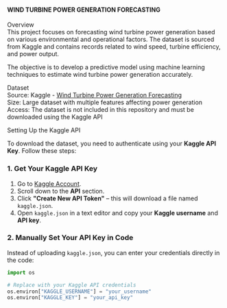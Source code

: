 #### **WIND TURBINE POWER GENERATION FORECASTING**   

Overview  
This project focuses on forecasting wind turbine power generation based on various environmental and operational factors. The dataset is sourced from Kaggle and contains records related to wind speed, turbine efficiency, and power output.

The objective is to develop a predictive model using machine learning techniques to estimate wind turbine power generation accurately.

Dataset  
Source: Kaggle - <a href="https://www.kaggle.com/datasets/gauravduttakiit/wind-turbine-power-generation-forecasting" target="_blank">Wind Turbine Power Generation Forecasting</a>  
Size: Large dataset with multiple features affecting power generation  
Access: The dataset is not included in this repository and must be downloaded using the Kaggle API  

Setting Up the Kaggle API

To download the dataset, you need to authenticate using your **Kaggle API Key**. Follow these steps:
### **1️. Get Your Kaggle API Key**
1. Go to [Kaggle Account](https://www.kaggle.com/account).
2. Scroll down to the **API** section.
3. Click **"Create New API Token"** – this will download a file named `kaggle.json`.
4. Open `kaggle.json` in a text editor and copy your **Kaggle username** and **API key**.

### **2️. Manually Set Your API Key in Code**
Instead of uploading `kaggle.json`, you can enter your credentials directly in the code:

```python
import os

# Replace with your Kaggle API credentials
os.environ["KAGGLE_USERNAME"] = "your_username"
os.environ["KAGGLE_KEY"] = "your_api_key"
